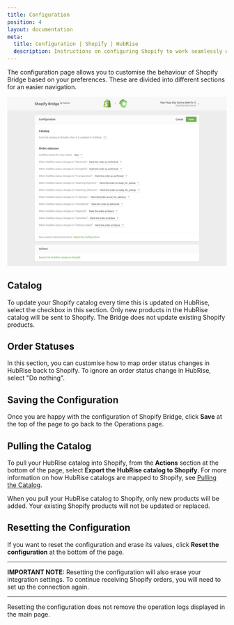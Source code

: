 ```yaml
---
title: Configuration
position: 4
layout: documentation
meta:
  title: Configuration | Shopify | HubRise
  description: Instructions on configuring Shopify to work seamlessly with HubRise and your EPOS or other apps connected to HubRise. Configuration is simple.
---
```


The configuration page allows you to customise the behaviour of Shopify Bridge based on your preferences.
These are divided into different sections for an easier navigation.

![Shopify Bridge configuration page](../images/004-en-shopify-configuration-page.png)

## Catalog

To update your Shopify catalog every time this is updated on HubRise, select the checkbox in this section.
Only new products in the HubRise catalog will be sent to Shopify. The Bridge does not update existing Shopify products. 

## Order Statuses

In this section, you can customise how to map order status changes in HubRise back to Shopify.
To ignore an order status change in HubRise, select "Do nothing".

## Saving the Configuration

Once you are happy with the configuration of Shopify Bridge, click **Save** at the top of the page to go back to the Operations page.

## Pulling the Catalog

To pull your HubRise catalog into Shopify, from the **Actions** section at the bottom of the page, select **Export the HubRise catalog to Shopify**. For more information on how HubRise catalogs are mapped to Shopify, see [Pulling the Catalog](/apps/shopify/pulling-catalog).

When you pull your HubRise catalog to Shopify, only new products will be added. Your existing Shopify products will not be updated or replaced.

## Resetting the Configuration

If you want to reset the configuration and erase its values, click **Reset the configuration** at the bottom of the page.

---

**IMPORTANT NOTE:** Resetting the configuration will also erase your integration settings. To continue receiving Shopify orders, you will need to set up the connection again.

---

Resetting the configuration does not remove the operation logs displayed in the main page.